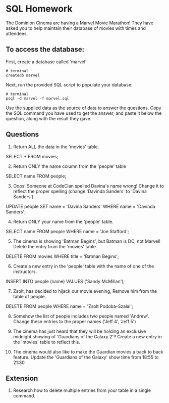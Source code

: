 # SQL Homework

The Dominion Cinema are having a Marvel Movie Marathon! They have asked you to help maintain their database of movies with times and attendees.

## To access the database:

First, create a database called 'marvel'

```
# terminal
createdb marvel
```

Next, run the provided SQL script to populate your database:

```
# terminal
psql -d marvel -f marvel.sql
```

Use the supplied data as the source of data to answer the questions.  Copy the SQL command you have used to get the answer, and paste it below the question, along with the result they gave.

## Questions

1. Return ALL the data in the 'movies' table.

SELECT * FROM movies;

2. Return ONLY the name column from the 'people' table

SELECT name FROM people;

3. Oops! Someone at CodeClan spelled Davina's name wrong! Change it to reflect the proper spelling (change 'Davinda Sanders' to 'Davina Sanders').

UPDATE people SET name = 'Davina Sanders' WHERE name = 'Davinda Sanders';

4. Return ONLY your name from the 'people' table.

SELECT name FROM people WHERE name = 'Joe Stafford';

5. The cinema is showing 'Batman Begins', but Batman is DC, not Marvel! Delete the entry from the 'movies' table.

DELETE FROM movies WHERE title = 'Batman Begins';

6. Create a new entry in the 'people' table with the name of one of the instructors.

INSERT INTO people (name) VALUES ('Sandy McMillan');

7. Zsolt, has decided to hijack our movie evening, Remove him from the table of people.

DELETE FROM people WHERE name = 'Zsolt Podoba-Szalai';

8. Somehow the list of people includes two people named 'Andrew'. Change these entries to the proper names ('Jeff 4', 'Jeff 5')



9. The cinema has just heard that they will be holding an exclusive midnight showing of 'Guardians of the Galaxy 2'!! Create a new entry in the 'movies' table to reflect this.
10. The cinema would also like to make the Guardian movies a back to back feature. Update the 'Guardians of the Galaxy' show time from 18:55 to 21:30

## Extension

1. Research how to delete multiple entries from your table in a single command.
